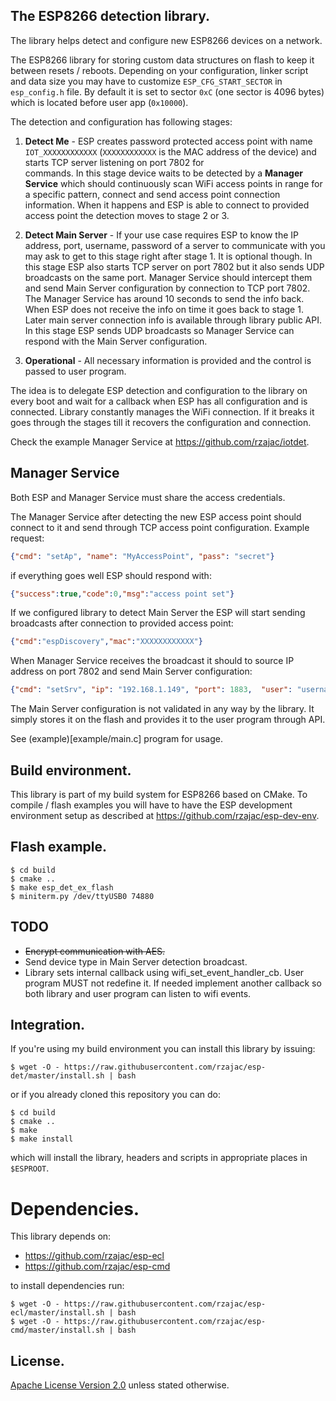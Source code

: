 ## The ESP8266 detection library.

The library helps detect and configure new ESP8266 devices on a network. 

The ESP8266 library for storing custom data structures on flash to keep it between resets / reboots.
Depending on your configuration, linker script and data size you may have to customize 
`ESP_CFG_START_SECTOR` in `esp_config.h` file. By default it is set 
to sector `0xC` (one sector is 4096 bytes) which is located before user app (`0x10000`).  

The detection and configuration has following stages:

1. **Detect Me** - ESP creates password protected access point with name `IOT_XXXXXXXXXXXX` 
(`XXXXXXXXXXXX` is the MAC address of the device) and starts TCP server listening on port 7802 for  
commands. In this stage device waits to be detected by a **Manager Service** which should
continuously scan WiFi access points in range for a specific pattern, connect and send 
access point connection information. When it happens and ESP is able to connect to 
provided access point the detection moves to stage 2 or 3. 

2. **Detect Main Server** - If your use case requires ESP to know the IP address, 
port, username, password of a server to communicate with you may ask to get to this 
stage right after stage 1. It is optional though. In this stage ESP also starts TCP 
server on port 7802 but it also sends UDP broadcasts on the same port. Manager Service 
should intercept them and send Main Server configuration by connection to TCP port 7802.
The Manager Service has around 10 seconds to send the info back. When ESP does not 
receive the info on time it goes back to stage 1. 
Later main server connection info is available through library public API. 
In this stage ESP sends UDP broadcasts so Manager Service can respond with the 
Main Server configuration.

3. **Operational** - All necessary information is provided and the control is passed to 
user program.

The idea is to delegate ESP detection and configuration to the library on every boot and
wait for a callback when ESP has all configuration and is connected. Library constantly manages
the WiFi connection. If it breaks it goes through the stages till it recovers the configuration
and connection.  

Check the example Manager Service at https://github.com/rzajac/iotdet.

## Manager Service

Both ESP and Manager Service must share the access credentials.

The Manager Service after detecting the new ESP access point should connect to it and send
through TCP access point configuration. Example request:

```json
{"cmd": "setAp", "name": "MyAccessPoint", "pass": "secret"}
``` 

if everything goes well ESP should respond with:

```json
{"success":true,"code":0,"msg":"access point set"}
```

If we configured library to detect Main Server the ESP will start sending broadcasts 
after connection to provided access point:

```json
{"cmd":"espDiscovery","mac":"XXXXXXXXXXXX"}
``` 

When Manager Service receives the broadcast it should to source IP address on port 7802 and send
Main Server configuration:

```json
{"cmd": "setSrv", "ip": "192.168.1.149", "port": 1883,  "user": "username", "pass": "secret"}
```

The Main Server configuration is not validated in any way by the library. It simply stores it
on the flash and provides it to the user program through API. 

See (example)[example/main.c] program for usage.

## Build environment.

This library is part of my build system for ESP8266 based on CMake.
To compile / flash examples you will have to have the ESP development 
environment setup as described at https://github.com/rzajac/esp-dev-env.

## Flash example.

```
$ cd build
$ cmake ..
$ make esp_det_ex_flash
$ miniterm.py /dev/ttyUSB0 74880
```

## TODO

- ~~Encrypt communication with AES.~~  
- Send device type in Main Server detection broadcast.
- Library sets internal callback using wifi_set_event_handler_cb. User program MUST not redefine it. If needed implement
another callback so both library and user program can listen to wifi events.

## Integration.

If you're using my build environment you can install this library by issuing:

```
$ wget -O - https://raw.githubusercontent.com/rzajac/esp-det/master/install.sh | bash
```

or if you already cloned this repository you can do:

```
$ cd build
$ cmake ..
$ make
$ make install
```

which will install the library, headers and scripts in appropriate places 
in `$ESPROOT`.

# Dependencies.

This library depends on:

- https://github.com/rzajac/esp-ecl
- https://github.com/rzajac/esp-cmd

to install dependencies run:

```
$ wget -O - https://raw.githubusercontent.com/rzajac/esp-ecl/master/install.sh | bash
$ wget -O - https://raw.githubusercontent.com/rzajac/esp-cmd/master/install.sh | bash
```

## License.

[Apache License Version 2.0](LICENSE) unless stated otherwise.
